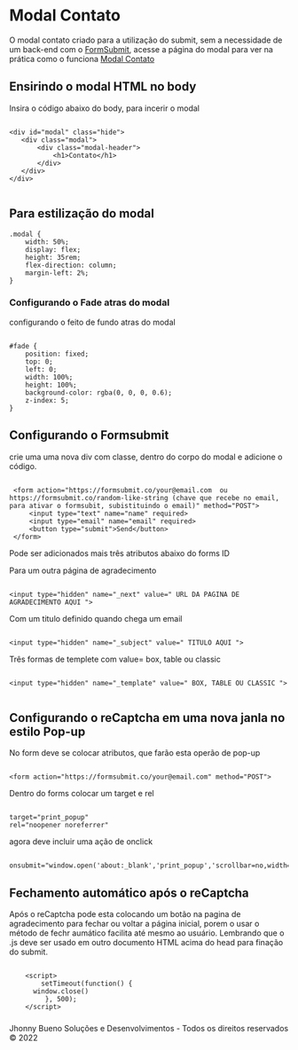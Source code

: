 # Modal Contato
 O modal contato criado para a utilização do submit, sem a necessidade de um back-end com o <a href="https://formsubmit.co" alt="Formsubmit">FormSubmit</a>, acesse a página do modal para ver na prática como o funciona <a href="https://jhonnyrbueno.github.io/modal-contato/" alt="Modal Contato">Modal Contato</a>

 ## Ensirindo o modal HTML no body

Insira o código abaixo do body, para incerir o modal

 ```

<div id="modal" class="hide">
    <div class="modal">
        <div class="modal-header">
            <h1>Contato</h1>
        </div>
    </div>
</div>


```

## Para estilização do modal

```
.modal {
    width: 50%;
    display: flex;
    height: 35rem;
    flex-direction: column;
    margin-left: 2%;
}

```

### Configurando o Fade atras do modal

configurando o feito de fundo atras do modal

```

#fade {
    position: fixed;
    top: 0;
    left: 0;
    width: 100%;
    height: 100%;
    background-color: rgba(0, 0, 0, 0.6);
    z-index: 5;
}

```

 ## Configurando o Formsubmit

crie uma uma nova div com classe, dentro do corpo do modal e adicione o código.

```

 <form action="https://formsubmit.co/your@email.com  ou  https://formsubmit.co/random-like-string (chave que recebe no email, para ativar o formsubit, subistituindo o email)" method="POST">
     <input type="text" name="name" required>
     <input type="email" name="email" required>
     <button type="submit">Send</button>
 </form>

```
Pode ser adicionados mais três atributos abaixo do forms ID

Para um outra página de agradecimento

````

<input type="hidden" name="_next" value=" URL DA PAGINA DE AGRADECIMENTO AQUI ">

````
Com um titulo definido quando chega um email

````

<input type="hidden" name="_subject" value=" TITULO AQUI ">

````
Três formas de templete com value= box, table ou classic

````

<input type="hidden" name="_template" value=" BOX, TABLE OU CLASSIC ">


````

## Configurando o reCaptcha em uma nova janla no estilo Pop-up

No form deve se colocar atributos, que farão esta operão de pop-up

````

<form action="https://formsubmit.co/your@email.com" method="POST">

````

Dentro do forms colocar um target e rel

````

target="print_popup"
rel="noopener noreferrer"

````

agora deve incluir uma ação de onclick

````

onsubmit="window.open('about:_blank','print_popup','scrollbar=no,width=450,height=650,top=150,left=200,resizable=no,location=no,directories=no,menubar=no,toolbar=no,status=no');"

````

## Fechamento automático após o reCaptcha

Após o reCaptcha pode esta colocando um botão na pagina de agradecimento para fechar ou voltar a página inicial, porem o usar o método de fechr aumático facilita até mesmo ao usuário. Lembrando que o .js deve ser usado em outro documento HTML acima do head para finação do submit.

````

    <script>
        setTimeout(function() {
      window.close()
         }, 500);
    </script>

````

###
Jhonny Bueno Soluções e Desenvolvimentos - Todos os direitos reservados © 2022

